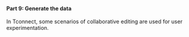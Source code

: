 #### Part 9: Generate the data

In Tconnect, some scenarios of collaborative editing are used for user experimentation. 
